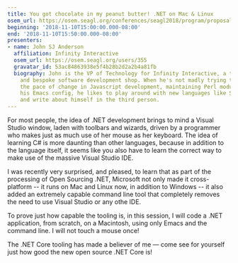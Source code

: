 ```yaml
---
title: You got chocolate in my peanut butter! .NET on Mac & Linux
osem_url: https://osem.seagl.org/conferences/seagl2018/program/proposals/555
beginning: '2018-11-10T15:00:00.000-08:00'
end: '2018-11-10T15:50:00.000-08:00'
presenters:
- name: John SJ Anderson
  affiliation: Infinity Interactive
  osem_url: https://osem.seagl.org/users/355
  gravatar_id: 53ac84863938e5f4b28b2d2a2b4a81fb
  biography: John is the VP of Technology for Infinity Interactive, a technology consultancy
    and bespoke software development shop. When he's not madly trying to keep up with
    the pace of change in Javascript development, maintaining Perl modules, or tweaking
    his Emacs config, he likes to play around with new languages like Swift and Rust
    and write about himself in the third person.
---
```


For most people, the idea of .NET development brings to mind a Visual Studio window, laden with toolbars and wizards, driven by a programmer who makes just as much use of her mouse as her keyboard. The idea of learning C# is more daunting than other languages, because in addition to the language itself, it seems like you also have to learn the correct way to make use of the massive Visual Studio IDE.

I was recently very surprised, and pleased, to learn that as part of the processing of Open Sourcing .NET, Microsoft not only made it cross-platform -- it runs on Mac and Linux now, in addition to Windows -- it also added an extremely capable command line tool that completely removes the need to use Visual Studio or any othe IDE.

To prove just how capable the tooling is, in this session, I will code a .NET application, from scratch, on a Macintosh, using only Emacs and the command line. I will not touch a mouse once!

The .NET Core tooling has made a believer of me — come see for yourself just how good the new open source .NET Core is!
